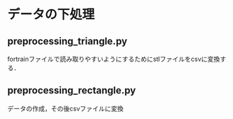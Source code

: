 # データの下処理
## preprocessing_triangle.py
fortrainファイルで読み取りやすいようにするためにstlファイルをcsvに変換する．
## preprocessing_rectangle.py
データの作成，その後csvファイルに変換
